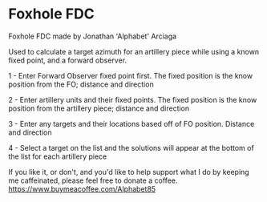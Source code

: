 # Foxhole FDC

Foxhole FDC made by Jonathan 'Alphabet' Arciaga


Used to calculate a target azimuth for an artillery piece while using a known fixed point, and a forward observer.

1 - Enter Forward Observer fixed point first.  The fixed position is the know position from the FO; distance and direction

2 - Enter artillery units and their fixed points.  The fixed position is the know position from the artillery piece; distance and direction

3 - Enter any targets and their locations based off of FO position. Distance and direction

4 - Select a target on the list and the solutions will appear at the bottom of the list for each artillery piece

If you like it, or don't, and you'd like to help support what I do by keeping me caffeinated, please feel free to donate a coffee. 
https://www.buymeacoffee.com/Alphabet85
